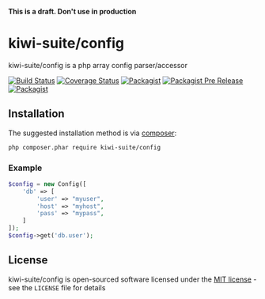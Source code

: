 **This is a draft. Don't use in production**

# kiwi-suite/config

kiwi-suite/config is a php array config parser/accessor

[![Build Status](https://travis-ci.org/kiwi-suite/config.svg?branch=master)](https://travis-ci.org/kiwi-suite/config)
[![Coverage Status](https://coveralls.io/repos/github/kiwi-suite/config/badge.svg?branch=master)](https://coveralls.io/github/kiwi-suite/config?branch=master)
[![Packagist](https://img.shields.io/packagist/v/kiwi-suite/config.svg)](https://packagist.org/packages/kiwi-suite/config)
[![Packagist Pre Release](https://img.shields.io/packagist/vpre/kiwi-suite/config.svg)](https://packagist.org/packages/kiwi-suite/config)
[![Packagist](https://img.shields.io/packagist/l/kiwi-suite/config.svg)](https://packagist.org/packages/kiwi-suite/config)

## Installation

The suggested installation method is via [composer](https://getcomposer.org/):

```sh
php composer.phar require kiwi-suite/config
```

### Example

```php
$config = new Config([
    'db' => [
        'user' => "myuser",
        'host' => "myhost",
        'pass' => "mypass",
    ]
]);
$config->get('db.user');

```

## License

kiwi-suite/config is open-sourced software licensed under the [MIT license](http://opensource.org/licenses/MIT) - see the `LICENSE` file for details
